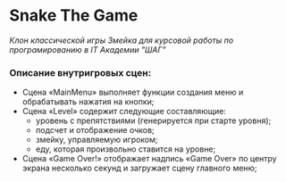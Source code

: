 # Snake The Game
*Клон классической игры Змейка для курсовой работы по програмированию в IT Академии "ШАГ"*
### Описание внутригровых сцен:

- Сцена «MainMenu» выполняет функции создания меню и обрабатывать нажатия на кнопки;
- Сцена «Level» содержит следующие составляющие:
	+ уровень с препятствиями (генерируется при старте уровня);
	+ подсчет и отображение очков;
	+ змейку, управляемую игроком;
	+ еду, которая произвольно ставится на уровне;
- Сцена «Game Over!» отображает надпись «Game Over» по центру экрана несколько секунд и загружает сцену главного меню;
